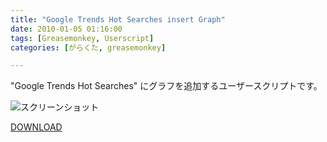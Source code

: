```yaml
---
title: "Google Trends Hot Searches insert Graph"
date: 2010-01-05 01:16:00
tags: [Greasemonkey, Userscript]
categories: [がらくた, greasemonkey]

---
```


"Google Trends Hot Searches" にグラフを追加するユーザースクリプトです。

![][1]

 [1]: /images/2010_0105_google_trends_insert_graph.png "スクリーンショット"

[DOWNLOAD][2]

 [2]: http://userscripts.org/scripts/show/65682

